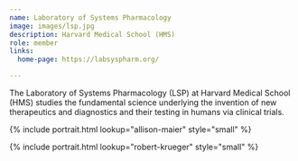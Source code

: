 ```yaml
---
name: Laboratory of Systems Pharmacology
image: images/lsp.jpg
description: Harvard Medical School (HMS)
role: member
links:
  home-page: https://labsyspharm.org/

---
```


The Laboratory of Systems Pharmacology (LSP) at Harvard Medical School (HMS) studies the fundamental science underlying the invention of new therapeutics and diagnostics and their testing in humans via clinical trials.

{%
  include portrait.html
  lookup="allison-maier"
  style="small"
%}


{%
  include portrait.html
  lookup="robert-krueger"
  style="small"
%}

